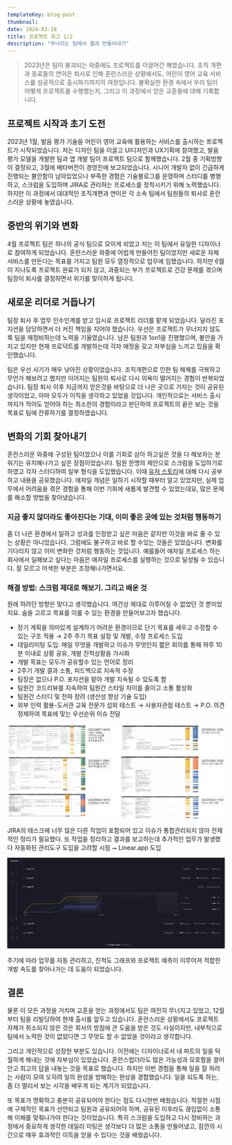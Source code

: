 ```yaml
---
templateKey: blog-post
thumbnail: 
date: 2024-03-18
title: 프로젝트 회고 1/2
description: "무너지는 팀에서 결과 만들어내기"
---
```


>2023년은 팀이 붕괴되는 와중에도 프로젝트를 이끌어간 해였습니다. 조직 개편과 동료들의 연이은 퇴사로 인해 혼란스러운 상황에서도, 어린이 영어 교육 서비스를 성공적으로 출시하기까지의 여정입니다. 불확실한 환경 속에서 우리 팀이 어떻게 프로젝트를 수행했는지, 그리고 이 과정에서 얻은 교훈들에 대해 기록합니다.

## 프로젝트 시작과 초기 도전
2023년 1월, 발음 평가 기술을 어린이 영어 교육에 활용하는 서비스를 출시하는 프로젝트가 시작되었습니다. 저는 디자인 팀을 이끌고 UI디자인과 UX기획에 참여했고, 발음 평가 모델을 개발한 팀과 앱 개발 팀이 프로젝트 팀으로 함께했습니다. 2월 중 기획방향이 결정되고, 3월에 베타버전이 경영진에 보고되었습니다. 시니어 개발자 없이 긴급하게 진행되는 불안함이 남아있었으나 부족한 경험은 기술블로그를 운영하며 스터디를 병행하고, 스크럼을 도입하며 JIRA로 관리하는 프로세스를 정착시키기 위해 노력했습니다. 하지만 이 과정에서 대대적인 조직개편과 연이은 각 소속 팀에서 팀원들의 퇴사로 혼란스러운 상황에 놓였습니다. 

## 중반의 위기와 변화
4월 프로젝트 팀은 하나의 공식 팀으로 모이게 되었고 저는 이 팀에서 유일한 디자이너로 참여하게 되었습니다. 혼란스러운 와중에 어럽게 만들어진 팀이었지만 새로운 자체 서비스를 만든다는 목표를 가지고 팀원 모두 열정적으로 업무에 임했습니다. 하지만 6월이 지나도록 프로젝트 완료가 되지 않고, 과중되는 부가 프로젝트로 건강 문제를 겪으며 팀장이 퇴사를 결정하면서 위기를 맞이하게 됩니다.

## 새로운 리더로 거듭나기
팀장 퇴사 후 업무 인수인계를 받고 임시로 프로젝트 리더를 맡게 되었습니다. 달라진 포지션을 담당하면서 더 커진 책임을 지어야 했습니다. 우선은 프로젝트가 무너지지 않도록 팀을 재정비하는데 노력을 기울였습니다. 남은 팀원과 1on1을 진행했으며, 불안을 가지고 있지만 현재 프로덕트를 개발하는데 각자 애정을 갖고 자부심을 느끼고 있음을 확인했습니다.

팀은 우선 사기가 매우 낮아진 상황이었습니다. 조직개편으로 인한 팀 해체를 극복하고 무언가 해보려고 했지만 이어지는 팀원의 퇴사로 다시 의욕이 떨어지는 경험이 반복되었습니다. 팀장 퇴사 이후 지금까지 얻은것을 바탕으로 더 나은 곳으로 가자는 것이 공유된 생각이었고, 아마 모두가 이직을 생각하고 있었을 것입니다. 개인적으로는 서비스 출시까지가 적어도 얻어야 하는 최소한의 경험이라고 판단하여 프로젝트의 끝은 보는 것을 목표로 팀에 잔류하기를 결정하였습니다.

## 변화의 기회 찾아내기
혼란스러운 와중에 구성된 팀이었으나 이를 기회로 삼아 하고싶은 것을 다 해보자는 분위기는 유지해나가고 싶은 장점이었습니다. 팀원 한명의 제안으로 스크럼을 도입하기로 하였고 각자 스터디하여 일부 형식을 도입했습니다. 이때 [유저 스토리](../2023-09-24-유저-스토리/index.md)에 대해 다시 공부하고 내용을 공유했습니다. 애자일 개념은 일하기 시작할 때부터 알고 있었지만, 실제 업무에서 어려움을 겪은 경험을 통해 이번 기회에 새롭게 발견할 수 있었는데요, 많은 문제를 해소할 방법을 찾아냈습니다.

### 지금 좋지 않더라도 좋아진다는 기대, 이미 좋은 곳에 있는 것처럼 행동하기
좀 더 나은 환경에서 일하고 성과를 인정받고 싶은 마음은 같지만 이것을 바로 줄 수 있는 상황은 아니었습니다. 그럼에도 불구하고 바로 할 수있는 것들은 있었습니다. 변화를 기다리지 않고 이미 변화한 것처럼 행동하는 것입니다. 예를들어 애자일 프로세스 하는 회사에서 일해보고 싶다는 마음은 애자일 프로세스를 실행하는 것으로 달성될 수 있습니다. 잘 모르고 어색한 부분은 조정해나가면서요.

### 해결 방법: 스크럼 제대로 해보기. 그리고 배운 것
원래 하려던 방향은 맞다고 생각했습니다. 여건상 제대로 이루어질 수 없었던 것 뿐이었지요. 숨을 고르고 목표를 이룰 수 있는 환경을 만들어보고자 했습니다.

- 장기 계획을 의미있게 설계하기 어려운 환경이므로 단기 목표를 세우고 수정할 수 있는 구조 적용 → 2주 주기 목표 설정 및 개발, 수정 프로세스 도입
- 데일리미팅 도입: 매일 무엇을 개발하고 이슈가 무엇인지 짧은 회의를 통해 하루 10분 이내로 상황 공유, 개발 진척상황을 가시화
- 개발 목표는 모두가 공유할수 있는 언어로 정리
- 2주기 개발 결과 소통, 피드백으로 지속적 수정
- 팀장은 없으나 P.O. 포지션을 맡아 개발 지속될 수 있도록 함
- 팀원간 코드리뷰를 지속하여 팀원간 스타일 차이를 줄이고 소통 활성화
- 팀원간 스터디 및 전파 장려 (생산성 향상 기술 도입)
- 외부 인력 활용-도서관 교육 전문가 섭외 테스트 → 사용자관점 테스트 → P.O. 의견 정제하여 목표에 맞는 우선순위 이슈 전달

![스크럼을 도입하고 주기별 미팅을 시트로 관리](scrum.jpg)

JIRA의 태스크에 너무 많은 다른 작업이 포함되어 있고 이슈가 통합관리되지 않아 전체적인 정리가 필요했다.
또 작업을 정리하고 결과를 보고하는데 추가적인 업무가 발생했다
자동화된 관리도구 도입을 고려할 시점 ⭢ Linear.app 도입

![Linear.app 도입](Linear도입.jpg)

주기에 따라 업무를 자동 관리하고, 진척도 그래프와 프로젝트 예측이 이루어져 적합한 개발 속도를 찾아나가는 데 도움이 되었습니다.


## 결론
물론 이 모든 과정을 거치며 교훈을 얻는 과정에서도 팀은 여전히 무너지고 있었고, 12월부터 팀을 리빌딩하여 현재 출시를 앞두고 있습니다. 혼란스러운 상황에서도 프로젝트 자체가 취소되지 않은 것은 회사의 방침에 큰 도움을 받은 것도 사실이지만, 내부적으로 팀에서 노력한 것이 없었다면 그 무엇도 할 수 없었을 것이라고 생각합니다.

그리고 개인적으로 성장한 부분도 있습니다. 이전에는 디자이너로서 내 파트의 일을 탁월하게 해내는 것에 자부심이 있었습니다. 혼란스럽더라도 많은 가능성과 모호함을 끌어안고 최고의 답을 내놓는 것을 목표로 했습니다. 하지만 이번 경험을 통해 일을 잘 하려는 사람이 모여 오히려 일의 완성을 방해하는 현상을 경험했습니다. 일을 되도록 하는, 좀 더 멀리서 보는 시각을 배우게 되는 계기가 되었습니다.

또 목표가 명확하고 충분히 공유되어야 한다는 점도 다시한번 배웠습니다. 적절한 시점에 구체적인 목표가 선언되고 팀원과 공유되어야 하며, 공유된 이후라도 끊임없이 소통해 이해를 맞춰나가야 한다는 것이었습니다. 특히 스크럼을 도입하고 다시 정비하는 과정에서 중요하게 생각한 데일리 미팅은 생각보다 더 많은 소통을 만들어냈고, 잠깐의 시간으로 매우 효과적인 이득을 얻을 수 있다는 것을 배웠습니다.
